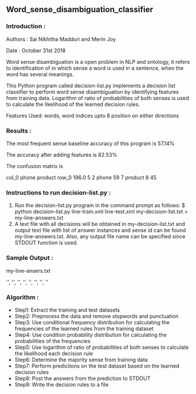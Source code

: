 ## Word_sense_disambiguation_classifier

### Introduction :

Authors : Sai Nikhitha Madduri and Merin Joy

Date : October 31st 2018

Word sense disambiguation is a open problem in NLP and ontology, it refers to identification of in which sense a word is
used in a sentence, when the word has several meanings.

This Python program called decision-list.py implements a decision list classifier to perform word sense disambiguation by identifying features from training data. Logarithm of ratio of probabilities of both senses is used to calculate the likelihood of the learned decision rules.

Features Used: words, word indices upto 8 position on either directions

### Results :

The most frequent sense baseline accuracy of this program is 57.14%

The accuracy after adding features is 82.53%

The confusion matrix is 

col_0   phone  product
row_0
196.0     5       2
phone     59      7
product   8       45

### Instructions to run decision-list.py :

1. Run the decision-list.py program in the command prompt as follows:
$ python decision-list.py line-train.xml line-test.xml my-decision-list.txt > my-line-answers.txt
2. A text file with all decisions will be obtained in my-decision-list.txt and output text file with list of answer
instances and sense id can be found my-line-answers.txt. Also, any output file name can be specified since STDOUT function is used.

### Sample Output :

my-line-ansers.txt

'<answer instance="line-n.w8_059:8174:" senseid="phone"/>',
'<answer instance="line-n.w7_098:12684:" senseid="phone"/>',
'<answer instance="line-n.w8_106:13309:" senseid="phone"/>',
'<answer instance="line-n.w9_40:10187:" senseid="phone"/>',
'<answer instance="line-n.w9_16:217:" senseid="196.0"/>',
'<answer instance="line-n.w8_119:16927:" senseid="product"/>',
'<answer instance="line-n.w8_008:13756:" senseid="196.0"/>',
'<answer instance="line-n.w8_041:15186:" senseid="phone"/>'

### Algorithm :

* Step1: Extract the training and test datasets
* Step2: Preprocess the data and remove stopwords and punctuation
* Step3: Use conditional frequency distribution for calculating the frequencies of the learned rules from the training dataset
* Step4: Use condition probability distribution for calculating the probabilities of the frequencies
* Step5: Use logarithm of ratio of probabilities of both senses to calculate the likelihood each decision rule
* Step6: Determine the majority sense from training data
* Step7: Perform predicitons on the test dataset based on the learned decision rules
* Step8: Post the answers from the prediction to STDOUT
* Step9: Write the decision rules to a file
